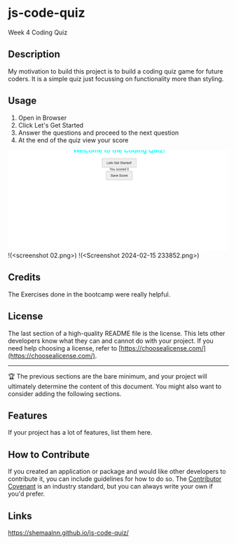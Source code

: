 # js-code-quiz
Week 4 Coding Quiz

## Description
My motivation to build this project is to build a coding quiz game for future coders. It is a simple quiz just focussing on functionality more than styling. 

## Usage
1. Open in Browser
2. Click Let's Get Started
3. Answer the questions and proceed to the next question
4. At the end of the quiz view your score

![Screenshots](<Screenshot 2024-02-15 233948.png>)
!(<screenshot 02.png>)
!(<Screenshot 2024-02-15 233852.png>)

## Credits

The Exercises done in the bootcamp were really helpful.

## License

The last section of a high-quality README file is the license. This lets other developers know what they can and cannot do with your project. If you need help choosing a license, refer to [https://choosealicense.com/](https://choosealicense.com/).

---

🏆 The previous sections are the bare minimum, and your project will ultimately determine the content of this document. You might also want to consider adding the following sections.

## Features

If your project has a lot of features, list them here.

## How to Contribute

If you created an application or package and would like other developers to contribute it, you can include guidelines for how to do so. The [Contributor Covenant](https://www.contributor-covenant.org/) is an industry standard, but you can always write your own if you'd prefer.

## Links 
https://shemaalnn.github.io/js-code-quiz/
